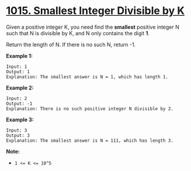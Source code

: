 # [1015. Smallest Integer Divisible by K](https://leetcode.com/problems/smallest-integer-divisible-by-k/)

Given a positive integer K, you need find the **smallest** positive integer N such that N is divisible by K, and N only contains the digit **1**.

Return the length of N.  If there is no such N, return -1.


**Example 1:**
```
Input: 1
Output: 1
Explanation: The smallest answer is N = 1, which has length 1.
```
**Example 2:**
```
Input: 2
Output: -1
Explanation: There is no such positive integer N divisible by 2.
```
**Example 3:**
```
Input: 3
Output: 3
Explanation: The smallest answer is N = 111, which has length 3.
```

**Note:**
* `1 <= K <= 10^5`